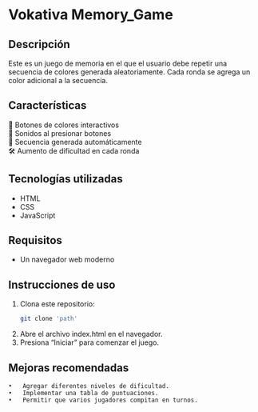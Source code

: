 # Vokativa Memory_Game

## Descripción
Este es un juego de memoria en el que el usuario debe repetir una secuencia de colores generada aleatoriamente. Cada ronda se agrega un color adicional a la secuencia.

## Características
🎨 Botones de colores interactivos  
🎵 Sonidos al presionar botones  
🔄 Secuencia generada automáticamente  
🛠️ Aumento de dificultad en cada ronda  

## Tecnologías utilizadas
- HTML
- CSS
- JavaScript

## Requisitos
- Un navegador web moderno

## Instrucciones de uso
1. Clona este repositorio:  
   ```bash
   git clone 'path'
2.	Abre el archivo index.html en el navegador.
3.	Presiona “Iniciar” para comenzar el juego.

## Mejoras recomendadas
	•	Agregar diferentes niveles de dificultad.
	•	Implementar una tabla de puntuaciones.
	•	Permitir que varios jugadores compitan en turnos.
